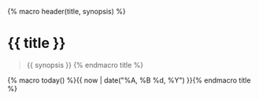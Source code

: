 {% macro header(title, synopsis) %}
# {{ title }}

> {{ synopsis }}
{% endmacro title %}

{% macro today() %}{{ now | date("%A, %B %d, %Y") }}{% endmacro title %}
